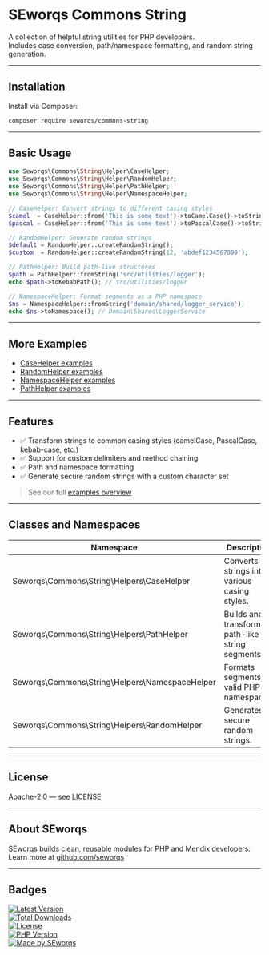 # SEworqs Commons String

A collection of helpful string utilities for PHP developers.  
Includes case conversion, path/namespace formatting, and random string generation.

---

## Installation

Install via Composer:

```bash
composer require seworqs/commons-string
```

---

## Basic Usage

```php
use Seworqs\Commons\String\Helper\CaseHelper;
use Seworqs\Commons\String\Helper\RandomHelper;
use Seworqs\Commons\String\Helper\PathHelper;
use Seworqs\Commons\String\Helper\NamespaceHelper;

// CaseHelper: Convert strings to different casing styles
$camel  = CaseHelper::from('This is some text')->toCamelCase()->toString();    // thisIsSomeText
$pascal = CaseHelper::from('This is some text')->toPascalCase()->toString();   // ThisIsSomeText

// RandomHelper: Generate random strings
$default = RandomHelper::createRandomString();                                  // 10 chars
$custom  = RandomHelper::createRandomString(12, 'abdef1234567890');             // Safe character set

// PathHelper: Build path-like structures
$path = PathHelper::fromString('src/utilities/logger');
echo $path->toKebabPath(); // src/utilities/logger

// NamespaceHelper: Format segments as a PHP namespace
$ns = NamespaceHelper::fromString('domain/shared/logger_service');
echo $ns->toNamespace(); // Domain\Shared\LoggerService
```

---

## More Examples

- [CaseHelper examples](docs/Examples/CaseHelper.md)
- [RandomHelper examples](docs/Examples/RandomHelper.md)
- [NamespaceHelper examples](docs/Examples/NamespaceHelper.md)
- [PathHelper examples](docs/Examples/PathHelper.md)

---

## Features

- ✅ Transform strings to common casing styles (camelCase, PascalCase, kebab-case, etc.)
- ✅ Support for custom delimiters and method chaining
- ✅ Path and namespace formatting
- ✅ Generate secure random strings with a custom character set

> See our full [examples overview](docs/Examples.md)

---

## Classes and Namespaces

| Namespace                                      | Description                                      |
|------------------------------------------------|--------------------------------------------------|
| Seworqs\Commons\String\Helpers\CaseHelper      | Converts strings into various casing styles.     |
| Seworqs\Commons\String\Helpers\PathHelper      | Builds and transforms path-like string segments. |
| Seworqs\Commons\String\Helpers\NamespaceHelper | Formats segments as valid PHP namespaces.        |
| Seworqs\Commons\String\Helpers\RandomHelper    | Generates secure random strings.                 |

---

## License

Apache-2.0 — see [LICENSE](./LICENSE)

---

## About SEworqs

SEworqs builds clean, reusable modules for PHP and Mendix developers.  
Learn more at [github.com/seworqs](https://github.com/seworqs)

---

## Badges

[![Latest Version](https://img.shields.io/packagist/v/seworqs/commons-string.svg?style=flat-square)](https://packagist.org/packages/seworqs/commons-string)  
[![Total Downloads](https://img.shields.io/packagist/dt/seworqs/commons-string.svg?style=flat-square)](https://packagist.org/packages/seworqs/commons-string)  
[![License](https://img.shields.io/packagist/l/seworqs/commons-string?style=flat-square)](https://packagist.org/packages/seworqs/commons-string)  
[![PHP Version](https://img.shields.io/packagist/php-v/seworqs/commons-string.svg?style=flat-square)](https://packagist.org/packages/seworqs/commons-string)  
[![Made by SEworqs](https://img.shields.io/badge/made%20by-SEworqs-002d74?style=flat-square)](https://github.com/seworqs)
